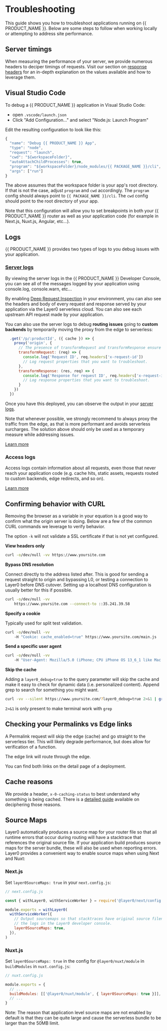 # Troubleshooting

This guide shows you how to troubleshoot applications running on {{ PRODUCT_NAME }}. Below are some steps to follow when working locally or attempting to address site performance.

## Server timings

When measuring the performance of your server, we provide numerous headers to deciper timings of requests. Visit our section on [response headers](/guides/response_headers#section_server_timing) for an in-depth explanation on the values available and how to leverage them.

## Visual Studio Code

To debug a {{ PRODUCT_NAME }} application in Visual Studio Code:

- open `.vscode/launch.json`
- Click "Add Configuration..." and select "Node.js: Launch Program"

Edit the resulting configuration to look like this:

```js
{
  "name": "Debug {{ PRODUCT_NAME }} App",
  "type": "node",
  "request": "launch",
  "cwd": "${workspaceFolder}",
  "autoAttachChildProcesses": true,
  "program": "${workspaceFolder}/node_modules/{{ PACKAGE_NAME }}/cli",
  "args": ["run"]
}
```

The above assumes that the workspace folder is your app's root directory. If that is not the case, adjust `program` and `cwd` accordingly. The `program` config should always point to `{{ PACKAGE_NAME }}/cli`. The `cwd` config should point to the root directory of your app.

Note that this configuration will allow you to set breakpoints in both your {{ PRODUCT_NAME }} router as well as your application code (for example in Next.js, Nuxt.js, Angular, etc...).

## Logs

{{ PRODUCT_NAME }} provides two types of logs to you debug issues with your application.

### [Server logs](/guides/logs#section_server_logs)

By viewing the server logs in the {{ PRODUCT_NAME }} Developer Console, you can see all of the messages logged by your application using console.log, console.warn, etc...

By enabling [Deep Request Inspection](/guides/logs#section_http_request_logging) in your environment, you can also see the headers and body of every request and response served by your application via the Layer0 serverless cloud. You can also see each upstream API request made by your application.

You can also use the server logs to debug **routing issues** going to **custom backends** by temporarily moving the proxy from the edge to serverless:

```js
  .get('/p/:productId', ({ cache }) => {
    proxy('origin', {
      // The presence of transformRequest and transformResponse ensure that proxying is done in serverless, not at the edge.
      transformRequest: (req) => {
        console.log('Request ID', req.headers['x-request-id'])
        // Log request properties that you want to troubleshoot.
      },
      transformResponse: (res, req) => {
        console.log('Response for request ID', req.headers['x-request-id'], 'status code', res.statusCode)
        // Log response properties that you want to troubleshoot.
      }
    })
  })
```

Once you have this deployed, you can observe the output in your [server logs](/guides/logs#section_server_logs).

Note that whenever possible, we strongly recommend to always proxy the traffic from the edge, as that is more performant and avoids serverless surcharges. The solution above should only be used as a temporary measure while addressing issues.

[Learn more](/guides/logs#section_server_logs?button)

### Access logs

Access logs contain information about all requests, even those that never reach your application code (e.g. cache hits, static assets, requests routed to custom backends, edge redirects, and so on).

[Learn more](/guides/logs#section_access_logs)

## Confirming behavior with CURL

Removing the browser as a variable in your equation is a good way to confirm what the origin server is doing. Below are a few of the common CURL commands we leverage to verify behavior.

The option `-k` will not validate a SSL certificate if that is not yet configured.

**View headers only**

```bash
curl -o/dev/null -vv https://www.yoursite.com
```

**Bypass DNS resolution**

Connect directly to the address listed after. This is good for sending a request straight to origin and bypassing L0, or testing a connection to Layer0 before DNS cutover. Setting up a localhost DNS configuration is usually better for this if possible.

```bash
curl -o/dev/null -vv
    https://www.yoursite.com --connect-to ::35.241.39.58
```

**Specify a cookie**

Typically used for split test validation.

```bash
curl -o/dev/null -vv
    -H "Cookie: cache_enabled=true" https://www.yoursite.com/main.js
```

**Send a specific user agent**

```bash
curl -o/dev/null -vv
    -H "User-Agent: Mozilla/5.0 (iPhone; CPU iPhone OS 13_6_1 like Mac OS X) AppleWebKit/605.1.15 (KHTML, like Gecko) Mobile/15E148 [FBAN/FBIOS;FBDV/iPhone10,2;FBMD/iPhone;FBSN/iOS;FBSV/13.6.1;FBSS/3;FBID/phone;FBLC/en_GB;FBOP/5];FBNV/1"
```

**Skip the cache**

Adding a `layer0_debug=true` to the query parameter will skip the cache and make it easy to check for dynamic data (i.e. personalized content). Append grep to search for something you might want.

```bash
curl -vv --silent https://www.yoursite.com/?layer0_debug=true 2>&1 | grep minicart-quantity
```

`2>&1` is only present to make terminal work with `grep`

## Checking your Permalinks vs Edge links

A Permalink request will skip the edge (cache) and go straight to the serverless tier. This will likely degrade performance, but does allow for verification of a function.

The edge link will route through the edge.

You can find both links on the detail page of a deployment.

## Cache reasons

We provide a header, `x-0-caching-status` to best understand why something is being cached. There is a [detailed guide](guides/caching#section_why_is_my_response_not_being_cached_) available on deciphering those reasons.

## Source Maps

Layer0 automatically produces a source map for your router file so that all runtime errors that occur during routing will have a stacktrace that references the original source file. If your application build produces source maps for the server bundle, these will also be used when reporting errors. Layer0 provides a convenient way to enable source maps when using Next and Nuxt:

### Next.js

Set `layer0SourceMaps: true` in your `next.config.js`:

```js
// next.config.js

const { withLayer0, withServiceWorker } = require('@layer0/next/config')

module.exports = withLayer0(
  withServiceWorker({
    // Output sourcemaps so that stacktraces have original source filenames and line numbers when tailing
    // the logs in the Layer0 developer console.
    layer0SourceMaps: true,
  }),
)
```

### Nuxt.js

Set `layer0SourceMaps: true` in the config for `@layer0/nuxt/module` in `buildModules` in `nuxt.config.js`:

```js
// nuxt.config.js

module.exports = {
  // ...
  buildModules: [['@layer0/nuxt/module', { layer0SourceMaps: true }]],
  // ...
}
```

Note: The reason that application level source maps are not enabled by default is that they can be quite large and cause the serverless bundle to be larger than the 50MB limit.

